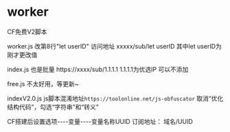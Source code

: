 # worker
CF免费V2脚本

worker.js   改第8行"let userID"
访问地址 xxxxx/sub/let userID   其中let userID为刚才更改值

index.js  也是批量 https://xxxx/sub/1.1.1.1    1.1.1.1为优选IP  可以不添加

free.js 不太好用，等更新~


indexV2.0.js
js脚本混淆地址```https://toolonline.net/js-obfuscator``` 取消“优化结构代码”，勾选“字符串”和“转义”

CF搭建后设置选项----变量----变量名称UUID
订阅地址：  域名/UUID
